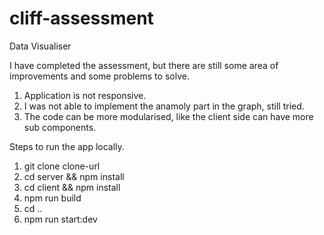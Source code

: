 # cliff-assessment
Data Visualiser


I have completed the assessment, but there are still some area of improvements and some problems to solve.
1. Application is not responsive.
2. I was not able to implement the anamoly part in the graph, still tried.
3. The code can be more modularised, like the client side can have more sub components.

Steps to run the app locally.
1. git clone clone-url
2. cd server && npm install
3. cd client && npm install
4. npm run build
5. cd ..
6. npm run start:dev
